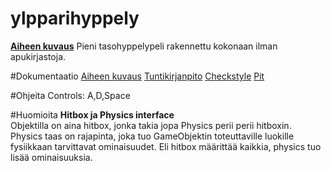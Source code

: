 # ylpparihyppely

[**Aiheen kuvaus**](dokumentaatio/aiheJaRakenne.md)
Pieni tasohyppelypeli rakennettu kokonaan ilman apukirjastoja.

#Dokumentaatio
[Aiheen kuvaus](dokumentaatio/aiheJaRakenne.md)
[Tuntikirjanpito](dokumentaatio/tuntikirjanpito.md)
[Checkstyle](https://htmlpreview.github.io/?https://github.com/Ukonhattu/ylpparihyppely/blob/master/dokumentaatio/site/checkstyle.html)
[Pit](https://htmlpreview.github.io/?https://github.com/Ukonhattu/ylpparihyppely/blob/master/dokumentaatio/pit/201609291501/index.html)

#Ohjeita
Controls: A,D,Space

#Huomioita
**Hitbox ja Physics interface**<br>
Objektilla on aina hitbox, jonka takia jopa Physics perii perii hitboxin. Physics taas on rajapinta, joka tuo GameObjektin toteuttaville luokille fysiikkaan tarvittavat ominaisuudet. Eli hitbox määrittää kaikkia, physics tuo lisää ominaisuuksia.
